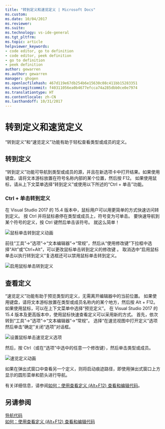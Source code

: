 ```yaml
---
title: "转到定义和速览定义 | Microsoft Docs"
ms.custom: 
ms.date: 10/04/2017
ms.reviewer: 
ms.suite: 
ms.technology: vs-ide-general
ms.tgt_pltfrm: 
ms.topic: article
helpviewer_keywords:
- code editor, go to definition
- code editor, peek definition
- go to definition
- peek definition
author: gewarren
ms.author: gewarren
manager: ghogen
ms.openlocfilehash: 467d119e67db254b6e15630c08c411bb15283351
ms.sourcegitcommit: f40311056ea0b4677efcca74a285dbb0ce0e7974
ms.translationtype: HT
ms.contentlocale: zh-CN
ms.lasthandoff: 10/31/2017
---
```

# <a name="go-to-definition-and-peek-definition"></a>转到定义和速览定义  
“转到定义”和“速览定义”功能有助于轻松查看类型或成员的定义。

## <a name="go-to-definition"></a>转到定义  
“转到定义”功能可导航到类型或成员的源，并且在新选项卡中打开结果。如果使用键盘，请将文本游标放置在符号名称内部的某个位置，然后按 F12。 如果使用鼠标，请从上下文菜单选择“转到定义”或使用以下所述的“Ctrl + 单击”功能。  

### <a name="ctrl-click-go-to-definition"></a>Ctrl + 单击转到定义  
在 Visual Studio 2017 的 15.4 版本中，鼠标用户可以用更简单的方式快速访问转到定义。 按 Ctrl 并将鼠标悬停在类型或成员上，符号变为可单击。 要快速导航到某个符号的定义，按 Ctrl 键然后单击该符号。 就这么简单！

![鼠标单击转到定义动画](../ide/media/click_gotodef.gif)

前往“工具”->“选项”->“文本编辑器”->“常规”，然后从“使用修改键”下拉框中选择“Alt”或“Ctrl+Alt”，可以更改鼠标单击转到定义的修改键 。 取消选中“启用鼠标单击以执行转到定义”复选框还可以禁用鼠标单击转到定义。  

![启用鼠标单击转到定义](../ide/media/editor_options_mouse_click_gotodef.png)  

## <a name="peek-definition"></a>查看定义
“速览定义”功能有助于预览类型的定义，无需离开编辑器中的当前位置。 如果使用键盘，请将文本游标放置在类型或成员名称内的某个地方，然后按 Alt + F12。 如果使用鼠标，可以在上下文菜单中选择“预览定义”。 在 Visual Studio 2017 的 15.4 版本及更高版本中，使用鼠标快速查看定义可以采用新的方式。 首先，依次转到“工具”->“选项”->“文本编辑器”->“常规”。 选择“在速览视图中打开定义”选项然后单击“确定”关闭“选项”对话框。  

![设置鼠标单击速览定义选项](../ide/media/editor_options_peek_view.png)  

然后，按 Ctrl（或在“选项”中选中的任意一个修改键），然后单击类型或成员。  

![速览定义动画](../ide/media/peek_definition.gif)

如果在弹出式窗口中查看另一个定义，则将启动痕迹路径，即使用弹出式窗口上方显示的圆形菜单和箭头进行导航。  

有关详细信息，请参阅[如何：使用查看定义 (Alt+F12) 查看和编辑代码](how-to-view-and-edit-code-by-using-peek-definition-alt-plus-f12.md)。  

## <a name="see-also"></a>另请参阅  
[导航代码](../ide/navigating-code.md)  
[如何：使用查看定义 (Alt+F12) 查看和编辑代码](how-to-view-and-edit-code-by-using-peek-definition-alt-plus-f12.md)  
